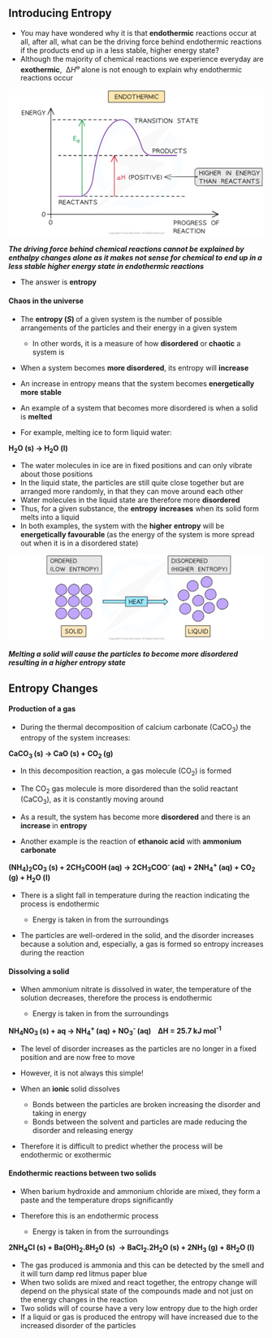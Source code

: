 Introducing Entropy
-------------------

* You may have wondered why it is that <b>endothermic</b> reactions occur at all, after all, what can be the driving force behind endothermic reactions if the products end up in a less stable, higher energy state?
* Although the majority of chemical reactions we experience everyday are<b> exothermic</b>,  Δ<i>H</i><sup>ꝋ </sup>alone is not enough to explain why endothermic reactions occur

![5-1-2-endo-reaction-profile](5-1-2-endo-reaction-profile.png)

<i><b>The driving force behind chemical reactions cannot be explained by enthalpy changes alone as it makes not sense for chemical to end up in a less stable higher energy state in endothermic reactions</b></i>

* The answer is <b>entropy</b>

#### Chaos in the universe

* The <b>entropy (</b><i><b>S</b></i><b>) </b>of a given system is the number of possible arrangements of the particles and their energy in a given system

  + In other words, it is a measure of how <b>disordered</b> or<b> chaotic</b> a system is
* When a system becomes <b>more disordered</b>, its entropy will <b>increase</b>
* An increase in entropy means that the system becomes <b>energetically more stable</b>

* An example of a system that becomes more disordered is when a solid is <b>melted</b>
* For example, melting ice to form liquid water:

<b>H</b><sub><b>2</b></sub><b>O (s) → H</b><sub><b>2</b></sub><b>O (l)</b>

* The water molecules in ice are in fixed positions and can only vibrate about those positions
* In the liquid state, the particles are still quite close together but are arranged more randomly, in that they can move around each other
* Water molecules in the liquid state are therefore more <b>disordered</b>
* Thus, for a given substance, the <b>entropy</b> <b>increases</b> when its solid form melts into a liquid
* In both examples, the system with the <b>higher</b> <b>entropy</b> will be <b>energetically favourable </b>(as the energy of the system is more spread out when it is in a disordered state)

![Entropy change, downloadable AS & A Level Chemistry revision notes](5.1.6-Entropy-change.png)

<i><b>Melting a solid will cause the particles to become more disordered resulting in a higher entropy state</b></i>

Entropy Changes
---------------

#### Production of a gas

* During the thermal decomposition of calcium carbonate (CaCO<sub>3</sub>) the entropy of the system increases:

<b>CaCO</b><sub><b>3 </b></sub><b>(s) → CaO (s) + CO</b><sub><b>2 </b></sub><b>(g)</b>

* In this decomposition reaction, a gas molecule (CO<sub>2</sub>) is formed
* The CO<sub>2</sub> gas molecule is more disordered than the solid reactant (CaCO<sub>3</sub>), as it is constantly moving around
* As a result, the system has become more <b>disordered</b> and there is an <b>increase </b>in <b>entropy</b>

* Another example is the reaction of <b>ethanoic acid</b> with <b>ammonium carbonate</b>

<b>(NH</b><sub><b>4</b></sub><b>)</b><sub><b>2</b></sub><b>CO</b><sub><b>3</b></sub><b> (s) + 2CH</b><sub><b>3</b></sub><b>COOH (aq) → 2CH</b><sub><b>3</b></sub><b>COO</b><sup><b>-</b></sup><b> (aq) + 2NH</b><sub><b>4</b></sub><sup><b>+ </b></sup><b>(aq) + CO</b><sub><b>2</b></sub><b> (g) + H</b><sub><b>2</b></sub><b>O (l) </b>

* There is a slight fall in temperature during the reaction indicating the process is endothermic

  + Energy is taken in from the surroundings
* The particles are well-ordered in the solid, and the disorder increases because a solution and, especially, a gas is formed so entropy increases during the reaction

#### Dissolving a solid

* When ammonium nitrate is dissolved in water, the temperature of the solution decreases, therefore the process is endothermic

  + Energy is taken in from the surroundings

<b>NH</b><sub><b>4</b></sub><b>NO</b><sub><b>3</b></sub><b> (s) + aq → NH</b><sub><b>4</b></sub><sup><b>+ </b></sup><b>(aq) + NO</b><sub><b>3</b></sub><sup><b>- </b></sup><b>(aq)    ΔH = 25.7 kJ mol</b><sup><b>-1</b></sup>

* The level of disorder increases as the particles are no longer in a fixed position and are now free to move

* However, it is not always this simple!
* When an <b>ionic </b>solid dissolves

  + Bonds between the particles are broken increasing the disorder and taking in energy
  + Bonds between the solvent and particles are made reducing the disorder and releasing energy
* Therefore it is difficult to predict whether the process will be endothermic or exothermic

#### Endothermic reactions between two solids

* When barium hydroxide and ammonium chloride are mixed, they form a paste and the temperature drops significantly
* Therefore this is an endothermic process

  + Energy is taken in from the surroundings

<b>2NH</b><sub><b>4</b></sub><b>Cl (s) + Ba(OH)</b><sub><b>2</b></sub><b>.8H</b><sub><b>2</b></sub><b>O (s)  → BaCl</b><sub><b>2</b></sub><b>.2H</b><sub><b>2</b></sub><b>O (s) + 2NH</b><sub><b>3</b></sub><b> (g) + 8H</b><sub><b>2</b></sub><b>O (l)</b>

* The gas produced is ammonia and this can be detected by the smell and it will turn damp red litmus paper blue
* When two solids are mixed and react together, the entropy change will depend on the physical state of the compounds made and not just on the energy changes in the reaction
* Two solids will of course have a very low entropy due to the high order
* If a liquid or gas is produced the entropy will have increased due to the increased disorder of the particles